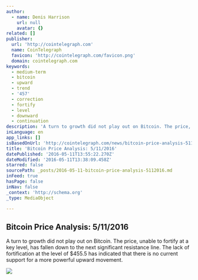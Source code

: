 ```yaml
---
author:
  - name: Denis Harrison
    url: null
    avatar: {}
related: []
publisher:
  url: 'http://cointelegraph.com'
  name: CoinTelegraph
  favicon: 'http://cointelegraph.com/favicon.png'
  domain: cointelegraph.com
keywords:
  - medium-term
  - bitcoin
  - upward
  - trend
  - '457'
  - correction
  - fortify
  - level
  - downward
  - continuation
description: 'A turn to growth did not play out on Bitcoin. The price, unable to fortify at a key level, has fallen down to the next significant resistance line. The lack of fortification at the level of $455.5 has indicated that there is no current support for a more powerful upward movement.'
inLanguage: en
app_links: []
isBasedOnUrl: 'http://cointelegraph.com/news/bitcoin-price-analysis-5112016'
title: 'Bitcoin Price Analysis: 5/11/2016'
datePublished: '2016-05-11T13:55:22.270Z'
dateModified: '2016-05-11T13:38:09.458Z'
starred: false
sourcePath: _posts/2016-05-11-bitcoin-price-analysis-5112016.md
inFeed: true
hasPage: false
inNav: false
_context: 'http://schema.org'
_type: MediaObject

---
```

<article style=""><h1>Bitcoin Price Analysis: 5/11/2016</h1><p>A turn to growth did not play out on Bitcoin. The price, unable to fortify at a key level, has fallen down to the next significant resistance line. The lack of fortification at the level of $455.5 has indicated that there is no current support for a more powerful upward movement.</p><img src="https://lh6.googleusercontent.com/NnVKqt90Bq3ihTKCtjkikghfQATk1qfNd1Crj7A67-UtVBSApuBzuWZgWmcg8bwSP4E-FQtwHyACtzfC-oY1qE5NyupuIsNS5G2Fiwc7hl3vAlawTYvTUIHqHmy4WBX4Csy0iWrf" /></article>